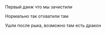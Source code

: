 Первый данж что мы зачистили

Нормально так отхватили там

Ушли после рыка, возможно там есть дракон
